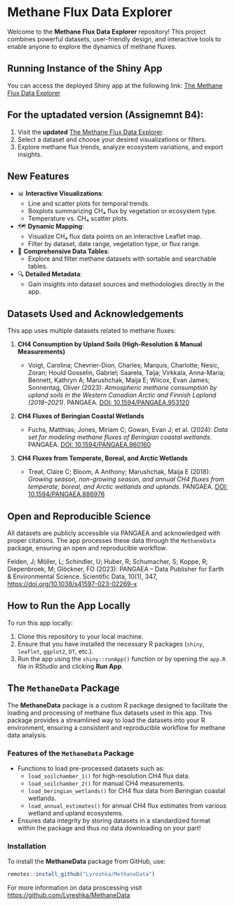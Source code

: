 # Methane Flux Data Explorer

Welcome to the **Methane Flux Data Explorer** repository! This project combines powerful datasets, user-friendly design, and interactive tools to enable anyone to explore the dynamics of methane fluxes.

## Running Instance of the Shiny App

You can access the deployed Shiny app at the following link:
[The Methane Flux Data Explorer](https://lyreshka.shinyapps.io/MethaneFluxDataExplorer/)

## For the uptadated version (Assignemnt B4):

1. Visit the **updated** [The Methane Flux Data Explorer](https://lyreshka.shinyapps.io/MethaneFluxExplorer/).
2. Select a dataset and choose your desired visualizations or filters.
3. Explore methane flux trends, analyze ecosystem variations, and export insights.

## New Features

- 📊 **Interactive Visualizations**:
  - Line and scatter plots for temporal trends.
  - Boxplots summarizing CH₄ flux by vegetation or ecosystem type.
  - Temperature vs. CH₄ scatter plots.
- 🗺️ **Dynamic Mapping**:
  - Visualize CH₄ flux data points on an interactive Leaflet map.
  - Filter by dataset, date range, vegetation type, or flux range.
- 📄 **Comprehensive Data Tables**:
  - Explore and filter methane datasets with sortable and searchable tables.
- 🔍 **Detailed Metadata**:
  - Gain insights into dataset sources and methodologies directly in the app.


## Datasets Used and Acknowledgements

This app uses multiple datasets related to methane fluxes:

1. **CH4 Consumption by Upland Soils (High-Resolution & Manual Measurements)**
   - Voigt, Carolina; Chevrier-Dion, Charles; Marquis, Charlotte; Nesic, Zoran; Hould Gosselin, Gabriel; Saarela, Taija; Virkkala, Anna-Maria; Bennett, Kathryn A; Marushchak, Maija E; Wilcox, Evan James; Sonnentag, Oliver (2023): *Atmospheric methane consumption by upland soils in the Western Canadian Arctic and Finnish Lapland (2018–2021)*. PANGAEA. [DOI: 10.1594/PANGAEA.953120](https://doi.org/10.1594/PANGAEA.953120)

2. **CH4 Fluxes of Beringian Coastal Wetlands**
   - Fuchs, Matthias; Jones, Miriam C; Gowan, Evan J; et al. (2024): *Data set for modeling methane fluxes of Beringian coastal wetlands*. PANGAEA. [DOI: 10.1594/PANGAEA.960160](https://doi.org/10.1594/PANGAEA.960160)

3. **CH4 Fluxes from Temperate, Boreal, and Arctic Wetlands**
   - Treat, Claire C; Bloom, A Anthony; Marushchak, Maija E (2018): *Growing season, non-growing season, and annual CH4 fluxes from temperate, boreal, and Arctic wetlands and uplands*. PANGAEA. [DOI: 10.1594/PANGAEA.886976](https://doi.org/10.1594/PANGAEA.886976)

## Open and Reproducible Science

All datasets are publicly accessible via PANGAEA and acknowledged with proper citations. The app processes these data through the `MethaneData` package, ensuring an open and reproducible workflow.

Felden, J; Möller, L; Schindler, U; Huber, R; Schumacher, S; Koppe, R; Diepenbroek, M; Glöckner, FO (2023): PANGAEA – Data Publisher for Earth & Environmental Science. Scientific Data, 10(1), 347, https://doi.org/10.1038/s41597-023-02269-x

## How to Run the App Locally

To run this app locally:

1. Clone this repository to your local machine.
2. Ensure that you have installed the necessary R packages (`shiny`, `leaflet`, `ggplot2`, `DT`, etc.).
3. Run the app using the `shiny::runApp()` function or by opening the `app.R` file in RStudio and clicking **Run App**.

## The `MethaneData` Package

The **MethaneData** package is a custom R package designed to facilitate the loading and processing of methane flux datasets used in this app. This package provides a streamlined way to load the datasets into your R environment, ensuring a consistent and reproducible workflow for methane data analysis.

### Features of the `MethaneData` Package

- Functions to load pre-processed datasets such as:
  - `load_soilchamber_1()` for high-resolution CH4 flux data.
  - `load_soilchamber_2()` for manual CH4 measurements.
  - `load_beringian_wetlands()` for CH4 flux data from Beringian coastal wetlands.
  - `load_annual_estimates()` for annual CH4 flux estimates from various wetland and upland ecosystems.
- Ensures data integrity by storing datasets in a standardized format within the package and thus no data downloading on your part!
  

### Installation

To install the **MethaneData** package from GitHub, use:

```R
remotes::install_github("Lyreshka/MethaneData")
```
For more information on data proscessing visit https://github.com/Lyreshka/MethaneData

